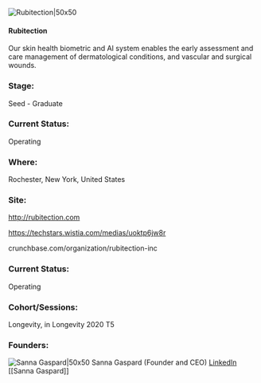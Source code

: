 

![Rubitection|50x50](https://apimg.techstars.com/connect/images/image_files/5f4937a834a60d0c9900001b/original/Rubi_Logo_Small.png)

#### Rubitection
Our skin health biometric and AI system enables the early assessment and care management of dermatological conditions, and vascular and surgical wounds.

### Stage: 
Seed - Graduate 

### Current Status: 
Operating

### Where:
Rochester, New York, United States

### Site:
http://rubitection.com

https://techstars.wistia.com/medias/uoktp6jw8r

crunchbase.com/organization/rubitection-inc

### Current Status: 
Operating

### Cohort/Sessions: 
Longevity, in Longevity 2020 T5

### Founders: 

![Sanna Gaspard|50x50](https://apimg.techstars.com/connect/images/image_files/5f46823434a60d3bfe00004d/original/SannaGaspard_Rubitection_Augst_2020.jpg) Sanna Gaspard (Founder and CEO) [LinkedIn](https://linkedin.com/in/sanna-gaspard-phd-2901173) [[Sanna Gaspard]]



